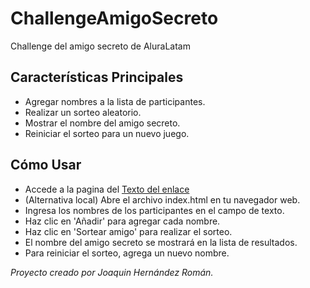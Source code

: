 # ChallengeAmigoSecreto
Challenge del amigo secreto de AluraLatam

## Características Principales
* Agregar nombres a la lista de participantes.
* Realizar un sorteo aleatorio.
* Mostrar el nombre del amigo secreto.
* Reiniciar el sorteo para un nuevo juego.
## Cómo Usar
* Accede a la pagina del [Texto del enlace](https://www.github.com)
* (Alternativa local) Abre el archivo index.html en tu navegador web.
* Ingresa los nombres de los participantes en el campo de texto.
* Haz clic en 'Añadir' para agregar cada nombre.
* Haz clic en 'Sortear amigo' para realizar el sorteo.
* El nombre del amigo secreto se mostrará en la lista de resultados.
* Para reiniciar el sorteo, agrega un nuevo nombre.

*Proyecto creado por Joaquin Hernández Román.*
